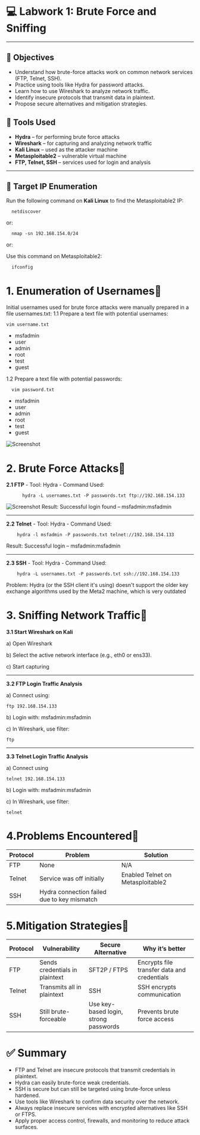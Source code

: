 

# 💻 Labwork 1: Brute Force and Sniffing

---
## 🎯 Objectives

- Understand how brute-force attacks work on common network services (FTP, Telnet, SSH).
- Practice using tools like Hydra for password attacks.
- Learn how to use Wireshark to analyze network traffic.
- Identify insecure protocols that transmit data in plaintext.
- Propose secure alternatives and mitigation strategies.

## 🧰 Tools Used
- **Hydra** – for performing brute force attacks  
- **Wireshark** – for capturing and analyzing network traffic  
- **Kali Linux** – used as the attacker machine  
- **Metasploitable2** – vulnerable virtual machine  
- **FTP, Telnet, SSH** – services used for login and analysis  

---

## 📍 Target IP Enumeration


Run the following command on **Kali Linux** to find the Metasploitable2 IP:

      netdiscover
or:

      nmap -sn 192.168.154.0/24
or:

Use this command on Metasploitable2:

      ifconfig


# 1. Enumeration of Usernames🥐

Initial usernames used for brute force attacks were manually prepared in a file usernames.txt:
1.1 Prepare a text file with potential usernames:

    vim username.txt

- msfadmin
- user
- admin
- root
- test
- guest
  

1.2 Prepare a text file with potential passwords:

      vim password.txt

- msfadmin
- user
- admin
- root
- test
- guest

![Screenshot](https://github.com/L-Azymm/Labwork-1/blob/Image/Screenshot%202025-04-08%20122646.png?raw=true)


# 2. Brute Force Attacks🥖

**2.1 FTP**
    - Tool: Hydra
    - Command Used:
        
          hydra -L usernames.txt -P passwords.txt ftp://192.168.154.133
![Screenshot](https://github.com/L-Azymm/Labwork-1/blob/Image/Screenshot%202025-04-08%20122731.png?raw=true)
Result: Successful login found – msfadmin:msfadmin

---

**2.2 Telnet**
    - Tool: Hydra
    - Command Used:
       
        hydra -l msfadmin -P passwords.txt telnet://192.168.154.133

Result: Successful login – msfadmin:msfadmin

---

**2.3 SSH**
    - Tool: Hydra
    - Command Used:
        
        hydra -L usernames.txt -P passwords.txt ssh://192.168.154.133

Problem: Hydra (or the SSH client it's using) doesn't support the older key exchange algorithms used by the Meta2 machine, which is very outdated



# 3. Sniffing Network Traffic🍖

**3.1 Start Wireshark on Kali**

a) Open Wireshark

b) Select the active network interface (e.g., eth0 or ens33).

c) Start capturing

---

**3.2 FTP Login Traffic Analysis**

a) Connect using:

    ftp 192.168.154.133

b) Login with: msfadmin:msfadmin

c) In Wireshark, use filter:

    ftp 

---
**3.3 Telnet Login Traffic Analysis**

a) Connect using 

    telnet 192.168.154.133

b) Login with: msfadmin:msfadmin

c) In Wireshark, use filter:

    telnet



# 4.Problems Encountered🍕

| Protocol | Problem | Solution |
|----------|---------|----------|
|FTP	   |None	 |N/A
|Telnet|	Service was off initially	|Enabled Telnet on Metasploitable2
|SSH	|Hydra connection failed due to key mismatch	|

# 5.Mitigation Strategies🍥

| Protocol | Vulnerability | Secure Alternative	| Why it’s better|
|-----------|-------------|---------------------|---------------|
|FTP	|Sends credentials in plaintext	|SFT2P / FTPS|	Encrypts file transfer data and credentials
|Telnet|	Transmits all in plaintext|	SSH	|SSH encrypts communication
|SSH	|Still brute-forceable	|Use key-based login, strong passwords	|Prevents brute force access

# ✅ Summary
- FTP and Telnet are insecure protocols that transmit credentials in plaintext.
- Hydra can easily brute-force weak credentials.
- SSH is secure but can still be targeted using brute-force unless hardened.
- Use tools like Wireshark to confirm data security over the network.
- Always replace insecure services with encrypted alternatives like SSH or FTPS.
- Apply proper access control, firewalls, and monitoring to reduce attack surfaces.

